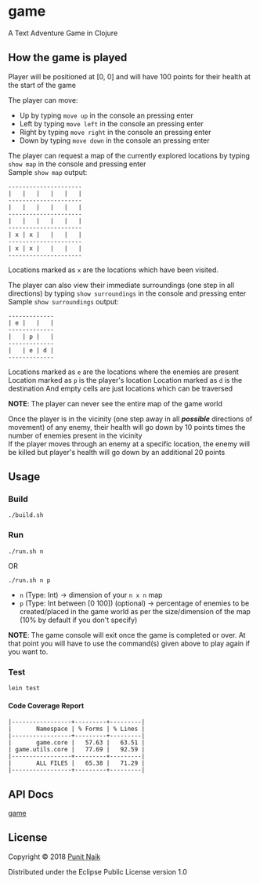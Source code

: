 # game

A Text Adventure Game in Clojure

##  How the game is played

Player will be positioned at [0, 0] and will have 100 points for their health at the start of the game

The player can move:
* Up by typing `move up` in the console an pressing enter
* Left by typing `move left` in the console an pressing enter
* Right by typing `move right` in the console an pressing enter
* Down by typing `move down` in the console an pressing enter

The player can request a map of the currently explored locations by typing `show map` in the console and pressing enter  
Sample `show map` output:
```
---------------------
|   |   |   |   |   |
---------------------
|   |   |   |   |   |
---------------------
|   |   |   |   |   |
---------------------
| x | x |   |   |   |
---------------------
| x | x |   |   |   |
---------------------
```
Locations marked as `x` are the locations which have been visited.

The player can also view their immediate surroundings (one step in all directions) by typing `show surroundings` in the console and pressing enter  
Sample `show surroundings` output:
```
-------------
| e |   |   |
-------------
|   | p |   |
-------------
|   | e | d |
-------------
```
Locations marked as `e` are the locations where the enemies are present
Location marked as `p` is the player's location
Location marked as `d` is the destination
And empty cells are just locations which can be traversed

**NOTE**: The player can never see the entire map of the game world

Once the player is in the vicinity (one step away in all ***possible*** directions of movement) of any enemy, their health will go down by 10 points times the number of enemies present in the vicinity  
If the player moves through an enemy at a specific location, the enemy will be killed but player's health will go down by an additional 20 points

## Usage

### Build

```
./build.sh
```

### Run

```
./run.sh n
```
OR
```
./run.sh n p
```

* `n` (Type: Int) -> dimension of your `n x n` map
* `p` (Type: Int between [0 100]) (optional) -> percentage of enemies to be created/placed in the game world as per the size/dimension of the map (10% by default if you don't specify)

**NOTE**: The game console will exit once the game is completed or over. At that point you will have to use the command(s) given above to play again if you want to.

### Test

```
lein test
```

#### Code Coverage Report

```
|-----------------+---------+---------|
|       Namespace | % Forms | % Lines |
|-----------------+---------+---------|
|       game.core |   57.63 |   63.51 |
| game.utils.core |   77.69 |   92.59 |
|-----------------+---------+---------|
|       ALL FILES |   65.38 |   71.29 |
|-----------------+---------+---------|
```

## API Docs

[game](https://punit-naik.github.io/game)

## License

Copyright © 2018 [Punit Naik](https://github.com/punit-naik)

Distributed under the Eclipse Public License version 1.0
